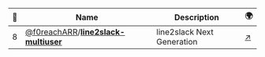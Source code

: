 |:star2: | Name | Description | 🌍|
|---|---|---|---|
|8|[@f0reachARR](https://github.com/f0reachARR)/[**line2slack-multiuser**](https://github.com/f0reachARR/line2slack-multiuser)|line2slack Next Generation|[:arrow_upper_right:](https://hub.docker.com/r/f0reacharr/line2slack-multiuser/)|

